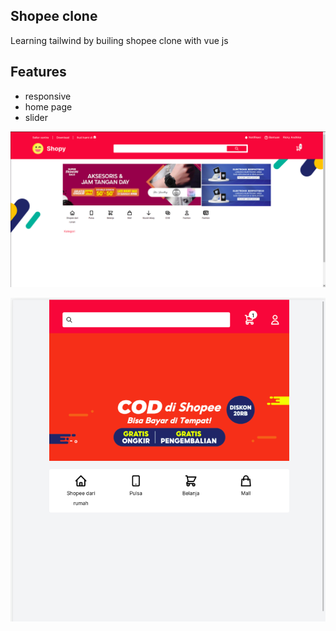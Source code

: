 ## Shopee clone

Learning tailwind by builing shopee clone with vue js

## Features
- responsive
- home page 
- slider

![alt text](https://github.com/RickyAndi/tailwind-shopee-clone/blob/master/images/home-page-desktop.png?raw=true)

![alt text](https://github.com/RickyAndi/tailwind-shopee-clone/blob/master/images/home-page-mobile.png?raw=true)
